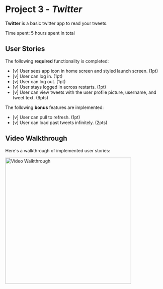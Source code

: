 # Project 3 - *Twitter*

**Twitter** is a basic twitter app to read your tweets.

Time spent: 5 hours spent in total

## User Stories

The following **required** functionality is completed:

- [v] User sees app icon in home screen and styled launch screen. (1pt)
- [v] User can log in. (1pt)
- [v] User can log out. (1pt)
- [v] User stays logged in across restarts. (1pt)
- [v] User can view tweets with the user profile picture, username, and tweet text. (6pts)

The following **bonus** features are implemented:

- [v] User can pull to refresh. (1pt)
- [v] User can load past tweets infinitely. (2pts)

## Video Walkthrough

Here's a walkthrough of implemented user stories:

<img src='https://submissions.us-east-1.linodeobjects.com/ios_university/abMBYVhc.gif' title='Video Walkthrough' width='400' alt='Video Walkthrough' />

